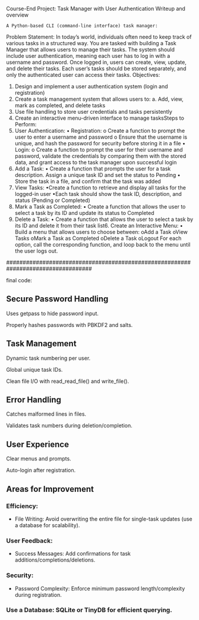 
Course-End Project: Task Manager with User Authentication
Writeup and overview

	A Python-based CLI (command-line interface) task manager:
Problem Statement:
In today’s world, individuals often need to keep track of various tasks in a structured
way. You are tasked with building a Task Manager that allows users to manage their
tasks. The system should include user authentication, meaning each user has to log
in with a username and password. Once logged in, users can create, view, update,
and delete their tasks. Each user’s tasks should be stored separately, and only the
authenticated user can access their tasks.
Objectives:
1. Design and implement a user authentication system (login and registration)
2. Create a task management system that allows users to:
a. Add, view, mark as completed, and delete tasks
3. Use file handling to store user credentials and tasks persistently
4. Create an interactive menu-driven interface to manage tasksSteps to Perform:
1. User Authentication:
• Registration:
o Create a function to prompt the user to enter a username and
password
o Ensure that the username is unique, and hash the password for
security before storing it in a file
•
Login:
o Create a function to prompt the user for their username and
password, validate the credentials by comparing them with the stored
data, and grant access to the task manager upon successful login
2. Add a Task:
•
Create a function that prompts the user for a task description. Assign a
unique task ID and set the status to Pending
•
Store the task in a file, and confirm that the task was added
3. View Tasks:
•Create a function to retrieve and display all tasks for the logged-in user
•Each task should show the task ID, description, and status (Pending or
Completed)
4. Mark a Task as Completed:
•
Create a function that allows the user to select a task by its ID and update
its status to Completed
5. Delete a Task:
•
Create a function that allows the user to select a task by its ID and delete
it from their task list6. Create an Interactive Menu:
• Build a menu that allows users to choose between:
oAdd a Task
oView Tasks
oMark a Task as Completed
oDelete a Task
oLogout
For each option, call the corresponding function, and loop back to the menu until
the user logs out.

##################################################################################

final code:

## Secure Password Handling

Uses getpass to hide password input.

Properly hashes passwords with PBKDF2 and salts.

## Task Management

Dynamic task numbering per user.

Global unique task IDs.

Clean file I/O with read_read_file() and write_file().

## Error Handling

Catches malformed lines in files.

Validates task numbers during deletion/completion.

## User Experience

Clear menus and prompts.

Auto-login after registration.

## Areas for Improvement
	
 ### Efficiency:
* File Writing: Avoid overwriting the entire file for single-task updates (use a database for scalability).

### User Feedback:
* Success Messages: Add confirmations for task additions/completions/deletions.

### Security:
* Password Complexity: Enforce minimum password length/complexity during registration.

### Use a Database: SQLite or TinyDB for efficient querying.
